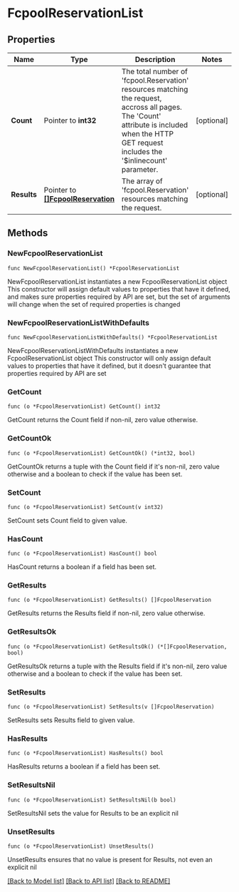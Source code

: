 # FcpoolReservationList

## Properties

Name | Type | Description | Notes
------------ | ------------- | ------------- | -------------
**Count** | Pointer to **int32** | The total number of &#39;fcpool.Reservation&#39; resources matching the request, accross all pages. The &#39;Count&#39; attribute is included when the HTTP GET request includes the &#39;$inlinecount&#39; parameter. | [optional] 
**Results** | Pointer to [**[]FcpoolReservation**](FcpoolReservation.md) | The array of &#39;fcpool.Reservation&#39; resources matching the request. | [optional] 

## Methods

### NewFcpoolReservationList

`func NewFcpoolReservationList() *FcpoolReservationList`

NewFcpoolReservationList instantiates a new FcpoolReservationList object
This constructor will assign default values to properties that have it defined,
and makes sure properties required by API are set, but the set of arguments
will change when the set of required properties is changed

### NewFcpoolReservationListWithDefaults

`func NewFcpoolReservationListWithDefaults() *FcpoolReservationList`

NewFcpoolReservationListWithDefaults instantiates a new FcpoolReservationList object
This constructor will only assign default values to properties that have it defined,
but it doesn't guarantee that properties required by API are set

### GetCount

`func (o *FcpoolReservationList) GetCount() int32`

GetCount returns the Count field if non-nil, zero value otherwise.

### GetCountOk

`func (o *FcpoolReservationList) GetCountOk() (*int32, bool)`

GetCountOk returns a tuple with the Count field if it's non-nil, zero value otherwise
and a boolean to check if the value has been set.

### SetCount

`func (o *FcpoolReservationList) SetCount(v int32)`

SetCount sets Count field to given value.

### HasCount

`func (o *FcpoolReservationList) HasCount() bool`

HasCount returns a boolean if a field has been set.

### GetResults

`func (o *FcpoolReservationList) GetResults() []FcpoolReservation`

GetResults returns the Results field if non-nil, zero value otherwise.

### GetResultsOk

`func (o *FcpoolReservationList) GetResultsOk() (*[]FcpoolReservation, bool)`

GetResultsOk returns a tuple with the Results field if it's non-nil, zero value otherwise
and a boolean to check if the value has been set.

### SetResults

`func (o *FcpoolReservationList) SetResults(v []FcpoolReservation)`

SetResults sets Results field to given value.

### HasResults

`func (o *FcpoolReservationList) HasResults() bool`

HasResults returns a boolean if a field has been set.

### SetResultsNil

`func (o *FcpoolReservationList) SetResultsNil(b bool)`

 SetResultsNil sets the value for Results to be an explicit nil

### UnsetResults
`func (o *FcpoolReservationList) UnsetResults()`

UnsetResults ensures that no value is present for Results, not even an explicit nil

[[Back to Model list]](../README.md#documentation-for-models) [[Back to API list]](../README.md#documentation-for-api-endpoints) [[Back to README]](../README.md)


